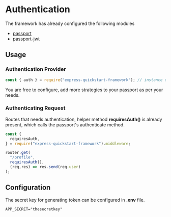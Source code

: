 # Authentication

The framework has already configured the following modules
- [passport](https://www.npmjs.com/package/passport)
- [passport-jwt](https://www.npmjs.com/package/passport-jwt)

## Usage

### Authentication Provider

```javascript
const { auth } = require("express-quickstart-framework"); // instance of passport.PassportStatic
```

You are free to configure, add more strategies to your passport as per your needs.

### Authenticating Request

Routes that needs authentication, helper method **requiresAuth()** is already present, which calls the passport's authenticate method.

```javascript
const {
  requiresAuth,
} = require("express-quickstart-framework").middleware;

router.get(
  "/profile",
  requiresAuth(),
  (req,res) => res.send(req.user)
);
```

## Configuration

The secret key for generating token can be configured in **.env** file.

```env
APP_SECRET="thesecretkey"
```